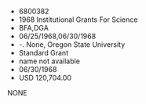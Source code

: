 * 6800382
* 1968 Institutional Grants For Science
* BFA,DGA
* 06/25/1968,06/30/1968
* -. None, Oregon State University
* Standard Grant
*   name not available
* 06/30/1968
* USD 120,704.00

NONE